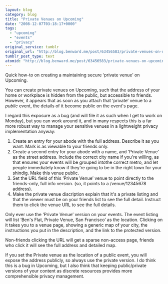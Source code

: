 ```yaml
---
layout: blog
category: blog
title: "Private Venues on Upcoming"
date: "2008-12-07T03:18:17+0000"
tags:
  - "upcoming"
  - "events"
  - "privacy"
original_service: tumblr
original_url: "http://blog.benward.me/post/63456583/private-venues-on-upcoming"
tumblr_post_type: text
atomid: "http://blog.benward.me/post/63456583/private-venues-on-upcoming"
---
```

Quick how-to on creating a maintaining secure ‘private venue’ on Upcoming.

You can create private venues on Upcoming, such that the address of your home or workplace is hidden from the public, but accessible to friends. However, it appears that as soon as you attach that ‘private’ venue to a _public_ event, the details of it become public on the event's page.

I regard this exposure as a bug (and will file it as such when I get to work on Monday), but you can work around it, and in many respects this is a far more robust way to manage your sensitive venues in a lightweight privacy implementation anyway:

  1. Create an entry for your abode with the full address. Describe it as you want. Mark is as viewable to your friends only.
  1. Create a second entry for your abode with a name, and ‘Private Venue’ as the street address. Include the correct city name if you're willing, as that ensures your events will be grouped intothe correct metro, and let people immediately know if they're going to be in the right town for your shindig. Make this venue public.
  1. Set the URL field of this ‘Private Venue’ venue to point directly to the friends-only, full info version. (so, it points to a /venue/12345678 address).
  1. Make the private venue discription explain that it's a private listing and that the viewer must be on your friends list to see the full detail. Instruct them to click the venue URL to see the full details.

Only ever use the ‘Private Venue’ version on your events. The event listing will list ‘Ben's Flat, Private Venue, San Francisco’ as the location. Clicking on it takes you to a venue page, showing a generic map of your city, the instructions you put in the description, and the link to the protected version.

Non-friends clicking the URL will get a sparse non-access page, friends who click it will see the full address and detailed map.

If you set the Private venue as the location of a public event, you will expose the address publicly, so always use the private version. I do think this is a bug in Upcoming, but I also think that keeping public/private versions of your content as discrete resources provides more comprehensible privacy management.